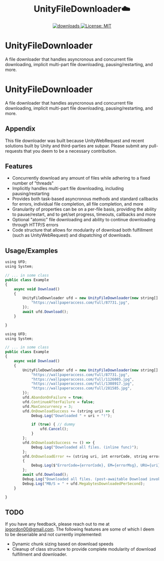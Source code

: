 
<h1 align="center">UnityFileDownloader☁️</h1>
<p align="center">
  <a href="https://www.npmjs.com/package/readme-md-generator">
    <img alt="downloads" src="https://img.shields.io/npm/dm/readme-md-generator.svg?color=blue" target="_blank" />
  </a>
  <a href="https://github.com/kefranabg/readme-md-generator/blob/master/LICENSE">
    <img alt="License: MIT" src="https://img.shields.io/badge/license-MIT-yellow.svg" target="_blank" />
  </a>
</p>

# UnityFileDownloader

A file downloader that handles asyncronous and concurrent file downloading, implicit multi-part file downloading, pausing/restarting, and more.


# UnityFileDownloader

A file downloader that handles asyncronous and concurrent file downloading, implicit multi-part file downloading, pausing/restarting, and more.


## Appendix

This file downloader was built because UnityWebRequest and recent solutions built by Unity and third-parties are subpar. Please submit any pull-requests that you deem to be a necessary contribution.
## Features

- Concurrently download any amount of files while adhering to a fixed number of "threads"
- Implicitly handles multi-part file downloading, including pausing/restarting
- Provides both task-based asyncronous methods and standard callbacks for errors, individual file completion, all file completion, and more
- Granularity of properties can be on a per-file basis, providing the ability to pause/restart, and to get/set progress, timeouts, callbacks and more
- Optional "atomic" file downloading and ability to continue downloading through HTTP/S errors
- Code structure that allows for modularity of download both fulfillment (such as UnityWebRequest) and dispatching of downloads.

## Usage/Examples
```javascript
using UFD;
using System;

// ... in some class
public class Example
{
    async void Download()
    {
        UnityFileDownloader ufd = new UnityFileDownloader(new string[] {
            "https://wallpaperaccess.com/full/87731.jpg",
        });
        await ufd.Download();
    }

}
```
```javascript
using UFD;
using System;

// ... in some class
public class Example
{
    async void Download()
    {
        UnityFileDownloader ufd = new UnityFileDownloader(new string[] {
            "https://wallpaperaccess.com/full/87731.jpg",
            "https://wallpaperaccess.com/full/1126085.jpg",
            "https://wallpaperaccess.com/full/1308917.jpg",
            "https://wallpaperaccess.com/full/281585.jpg",
        });
        ufd.AbandonOnFailure = true;
        ufd.ContinueAfterFailure = false;
        ufd.MaxConcurrency = 3;
        ufd.OnDownloadSuccess += (string uri) => {
            Debug.Log("Downloaded " + uri + "!");

            if (true) { // dummy
                ufd.Cancel();
            } 
        };
        ufd.OnDownloadsSuccess += () => {
            Debug.Log("Downloaded all files. (inline func)");
        };
        ufd.OnDownloadError += (string uri, int errorCode, string errorMsg) =>
        {
            Debug.Log($"ErrorCode={errorCode}, EM={errorMsg}, URU={uri}");
        };
        await ufd.Download();
        Debug.Log("Downloaded all files. (post-awaitable Download invokation)");
        Debug.Log("MB/S = " + ufd.MegabytesDownloadedPerSecond);
    }

}
```

## TODO

If you have any feedback, please reach out to me at jpgordon00@gmail.com.
The following features are some of which I deem to be deseriable and not currently implemented:
-  Dynamic chunk sizing based on download speeds
-  Cleanup of class structure to provide complete modularity of download fulfillment and downloader. 

